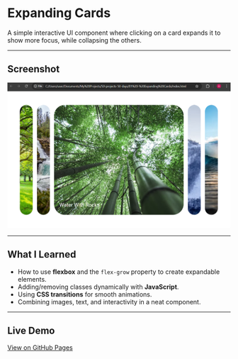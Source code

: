 # Expanding Cards

A simple interactive UI component where clicking on a card expands it to show more focus, while collapsing the others.

---

## Screenshot

![Expanding Cards Screenshot](screenshot.png)

---

## What I Learned

- How to use **flexbox** and the `flex-grow` property to create expandable elements.
- Adding/removing classes dynamically with **JavaScript**.
- Using **CSS transitions** for smooth animations.
- Combining images, text, and interactivity in a neat component.

---

## Live Demo

[View on GitHub Pages](https://Augusta08.github.io/50-projects-50-days/01-expanding-cards)